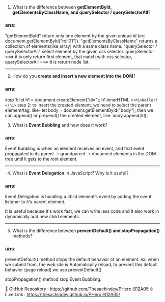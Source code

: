 
1. What is the difference between **getElementById, getElementsByClassName, and querySelector / querySelectorAll**?

### ans:
"getElementById" return only one element by the given unique id (ex: document.getElementById("roll01")).
"getElementsByClassName" returns a collection of elements(like array) with a same class name.
"querySelector / querySelectorAll" select element by the given css selector.
querySelector ===> it is only return first element, that match with css selector,
querySelectorAll ===> it is return node list.

---
2. How do you **create and insert a new element into the DOM**?

### ans: 
step 1:
            let h1 = document.createElement("div");
            h1.innerHTML =`
            <h1>Hello!!</h1>
            `
    step 2:
             to insert the created element, we need to select the parent element/tag.
            like- let body = document.getElementById("body");
            then we can append() or prepend() the created element, 
            like: body.append(h1); 


3. What is **Event Bubbling** and how does it work?

### ans:
Event Bubbling is when an element receives an event, and that event propagated to its parent → grandparent → document elements in the DOM tree until it gets to the root element.

---
4. What is **Event Delegation** in JavaScript? Why is it useful?

### ans:
Event Delegation is handling a child element’s event by adding the event listener to it's parent element.

It is useful because it's work fast, we can write less code and it also work in dynamically add new child elements.

---
5. What is the difference between **preventDefault() and stopPropagation()** methods?

### ans:
preventDefault() method stops the default behavior of an element.
ex: when we submit from, the web site is Automatically reload, to prevent this default behavior (page reload) we use preventDefault().

stopPropagation() method stop Event Bubbling.



 📂 GitHub Repository : https://github.com/Thesachindey/PHero-B12A05
 🌐 Live Link : https://thesachindey.github.io/PHero-B12A05/